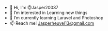 - 👋 Hi, I’m @Jasper20037
- 👀 I’m interested in Learning new things
- 🌱 I’m currently learning Laravel and Photoshop
- 📫 Reach me! Jasperheuvel13@gmail.com 

<!---
- 💞️ I’m looking to collaborate on anything

Jasper20037/Jasper20037 is a ✨ special ✨ repository because its `README.md` (this file) appears on your GitHub profile.
You can click the Preview link to take a look at your changes.
--->
